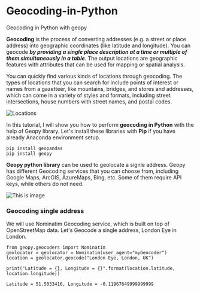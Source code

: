 # Geocoding-in-Python
Geocoding in Python with geopy

**Geocoding** is the process of converting addresses (e.g. a street or place address) into geographic coordinates (like latitude and longitude). You can geocode ***by providing a single place description at a time or multiple of them simultaneously in a table***. The output locations are geographic features with attributes that can be used for mapping or spatial analysis.

You can quickly find various kinds of locations through geocoding. The types of locations that you can search for include points of interest or names from a gazetteer, like mountains, bridges, and stores and addresses, which can come in a variety of styles and formats, including street intersections, house numbers with street names, and postal codes.

![Locations](https://nascenia.com/wp-content/uploads/2021/02/google-maps-track13.png)

In this tutorial, I will show you how to perform **geocoding in Python** with the help of Geopy library. Let's install these libraries with **Pip** if you have already Anaconda environment setup.

```
pip install geopandas
pip install geopy
```

**Geopy python library** can be used to geolocate a signle address.  Geopy has different Geocoding services that you can choose from, including Google Maps, ArcGIS, AzureMaps, Bing, etc. Some of them require API keys, while others do not need.

![This is image](https://user-images.githubusercontent.com/112382236/222022804-51ced65a-52d5-4214-bb4d-53a6fc016cd4.png)

### Geocoding single address

We will use Nominatim Geocoding service, which is built on top of OpenStreetMap data. Let's Geocode a single address, London Eye in London.

```
from geopy.geocoders import Nominatim
geolocator = geolocator = Nominatim(user_agent="myGeocoder")
location = geolocator.geocode("London Eye, London, UK")
```
```
print("Latitude = {}, Longitude = {}".format(location.latitude, location.longitude))
```
```
Latitude = 51.5033416, Longitude = -0.11967649999999999
```
